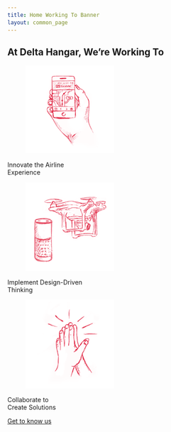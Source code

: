 ```yaml
---
title: Home Working To Banner
layout: common_page
---
```


<section id="intro">
	<div class="container">
		<div class="row">
			<div class="col-md-offset-2 col-md-8 col-sm-offset-2 colum8width">
				<h2 class="heading">At Delta Hangar, We’re Working To</h2>
			</div>
			<div class="col-md-4 col-sm-6">
				<div class="grid">
					<figure class="effect-zoe">
						<img src="/img/portfolio-img1.png" alt="portfolio img"/>		
					</figure>
				</div>
				<div class="imageTitle">
					<p class="threeiconportion">Innovate the Airline<br/>
				Experience</p>
				</div>
			</div>
			<div class="col-md-4 col-sm-6">
				<div class="grid">
					<figure class="effect-zoe">
						<img src="/img/portfolio-img2.png" alt="portfolio img"/>		
					</figure>
				</div>
				<div class="imageTitle">
					<p class="threeiconportion">Implement Design-Driven<br/>
				Thinking</p>
				</div>
			</div>
			<div class="col-md-4 col-sm-6">
				<div class="grid">
					<figure class="effect-zoe">
						<img src="/img/portfolio-img3.png" alt="portfolio img"/>		
					</figure>
				</div>
				<div class="imageTitle">
					<p class="threeiconportion">Collaborate to<br/>
				Create Solutions </p>
				</div>
			</div>
			<div class="col-md-offset-2 col-md-8 col-sm-12">
				<div class="portfolio-bottom">   		
					<p class="blackLink threeiconportion bodercolor">
						<a href="/about/index.html" class="blackLink threeiconportion bodercolor">Get to know us</a>
					</p>
				</div>
			</div>  
		</div>
	</div>
</section>
